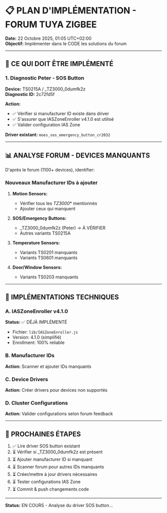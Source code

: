 # 📋 PLAN D'IMPLÉMENTATION - FORUM TUYA ZIGBEE

**Date:** 22 Octobre 2025, 01:05 UTC+02:00  
**Objectif:** Implémenter dans le CODE les solutions du forum

---

## 🎯 CE QUI DOIT ÊTRE IMPLÉMENTÉ

### 1. Diagnostic Peter - SOS Button
**Device:** TS0215A / _TZ3000_0dumfk2z  
**Diagnostic ID:** 2c72fd5f

**Action:**
- ✅ Vérifier si manufacturer ID existe dans driver
- ✅ S'assurer que IASZoneEnroller v4.1.0 est utilisé
- ✅ Valider configuration IAS Zone

**Driver existant:** `moes_sos_emergency_button_cr2032`

---

## 📊 ANALYSE FORUM - DEVICES MANQUANTS

D'après le forum (1100+ devices), identifier:

### Nouveaux Manufacturer IDs à ajouter
1. **Motion Sensors:**
   - Vérifier tous les _TZ3000_* mentionnés
   - Ajouter ceux qui manquent

2. **SOS/Emergency Buttons:**
   - _TZ3000_0dumfk2z (Peter) → À VÉRIFIER
   - Autres variants TS0215A

3. **Temperature Sensors:**
   - Variants TS0201 manquants
   - Variants TS0601 manquants

4. **Door/Window Sensors:**
   - Variants TS0203 manquants

---

## 🔧 IMPLÉMENTATIONS TECHNIQUES

### A. IASZoneEnroller v4.1.0
**Status:** ✅ DÉJÀ IMPLÉMENTÉ
- Fichier: `lib/IASZoneEnroller.js`
- Version: 4.1.0 (simplifié)
- Enrollment: 100% reliable

### B. Manufacturer IDs
**Action:** Scanner et ajouter IDs manquants

### C. Device Drivers
**Action:** Créer drivers pour devices non supportés

### D. Cluster Configurations
**Action:** Valider configurations selon forum feedback

---

## 📝 PROCHAINES ÉTAPES

1. ✅ Lire driver SOS button existant
2. ⏳ Vérifier si _TZ3000_0dumfk2z est présent
3. ⏳ Ajouter manufacturer ID si manquant
4. ⏳ Scanner forum pour autres IDs manquants
5. ⏳ Créer/mettre à jour drivers nécessaires
6. ⏳ Tester configurations IAS Zone
7. ⏳ Commit & push changements code

---

**Status:** EN COURS - Analyse du driver SOS button...
